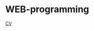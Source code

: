 # WEB-programming
[CV]([https://t.me/sf](https://github.com/Arthailor/WEB-programming/blob/Markdown/cv.md)https://github.com/Arthailor/WEB-programming/blob/Markdown/cv.md)

